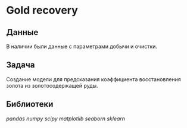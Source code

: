 # Gold recovery
## Данные

В наличии были  данные с параметрами добычи и очистки.

## Задача
Создание модели для предсказания коэффициента восстановления золота из золотосодержащей руды. 

## Библиотеки
*pandas numpy scipy matplotlib seaborn sklearn*
